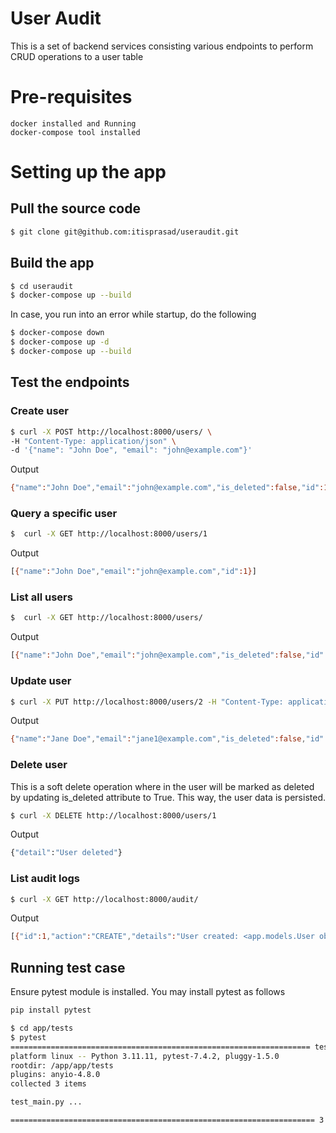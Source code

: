 # User Audit
This is a set of backend services consisting various endpoints to perform CRUD operations to a user table

# Pre-requisites
```
docker installed and Running
docker-compose tool installed
```


# Setting up the app
## Pull the source code
```bash
$ git clone git@github.com:itisprasad/useraudit.git
```

## Build the app
```bash
$ cd useraudit
$ docker-compose up --build
```    

In case, you run into an error while startup, do the following
```bash
$ docker-compose down
$ docker-compose up -d
$ docker-compose up --build
```    

## Test the endpoints
### Create user
```bash
$ curl -X POST http://localhost:8000/users/ \
-H "Content-Type: application/json" \
-d '{"name": "John Doe", "email": "john@example.com"}'
``` 

Output
```bash
{"name":"John Doe","email":"john@example.com","is_deleted":false,"id":1}i
``` 

### Query a specific user
```bash
$  curl -X GET http://localhost:8000/users/1
```

Output
```bash
[{"name":"John Doe","email":"john@example.com","id":1}]
```


### List all users
```bash
$  curl -X GET http://localhost:8000/users/
``` 

Output
```bash
[{"name":"John Doe","email":"john@example.com","is_deleted":false,"id":1},{"name":"Jane Doe","email":"jane@example.com","is_deleted":false,"id":2}]i
``` 

### Update user
```bash
$ curl -X PUT http://localhost:8000/users/2 -H "Content-Type: application/json" -d '{"name": "Jane Doe", "email": "jane1@example.com"}'
``` 

Output
```bash
{"name":"Jane Doe","email":"jane1@example.com","is_deleted":false,"id":2}
``` 

### Delete user
This is a soft delete operation where in the user will be marked as deleted by updating is_deleted attribute to True.  This way, the user data is persisted.
```bash
$ curl -X DELETE http://localhost:8000/users/1
``` 

Output
```bash
{"detail":"User deleted"}
``` 

### List audit logs
```bash
$ curl -X GET http://localhost:8000/audit/
``` 

Output
```bash
[{"id":1,"action":"CREATE","details":"User created: <app.models.User object at 0x7f9fbb1346d0>","timestamp":"2025-01-15T01:46:35.817502"},{"id":2,"action":"CREATE","details":"User created: <app.models.User object at 0x7f9fbb174b50>","timestamp":"2025-01-15T01:52:13.623000"},{"id":3,"action":"UPDATE","details":"User updated: <app.models.User object at 0x7f9fba905050>","timestamp":"2025-01-15T01:54:16.762529"},{"id":4,"action":"UPDATE","details":"User updated: <app.models.User object at 0x7f9fba906d10>","timestamp":"2025-01-15T01:54:51.029560"},{"id":5,"action":"DELETE","details":"User deleted: <app.models.User object at 0x7f9fba9068d0>","timestamp":"2025-01-15T01:56:21.506760"}]
``` 

## Running test case
Ensure pytest module is installed.
You may install pytest as follows

```bash
pip install pytest
``` 

```bash
$ cd app/tests
$ pytest
=================================================================== test session starts ====================================================================
platform linux -- Python 3.11.11, pytest-7.4.2, pluggy-1.5.0
rootdir: /app/app/tests
plugins: anyio-4.8.0
collected 3 items

test_main.py ...                                                                                                                                     [100%]

==================================================================== 3 passed in 0.86s =====================================================================
```
